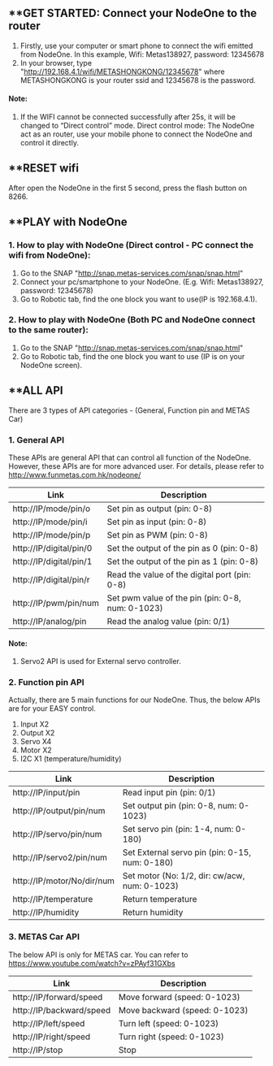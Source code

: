 ## **GET STARTED: Connect your NodeOne to the router
1. Firstly, use your computer or smart phone to connect the wifi emitted from NodeOne. In this example, Wifi: Metas138927, password: 12345678
2. In your browser, type "http://192.168.4.1/wifi/METASHONGKONG/12345678" where METASHONGKONG is your router ssid and 12345678 is the password.

#### Note: 
1.	If the WIFI cannot be connected successfully after 25s, it will be changed to “Direct control” mode.
Direct control mode: The NodeOne act as an router, use your mobile phone to connect the NodeOne and control it directly.

## **RESET wifi
After open the NodeOne in the first 5 second, press the flash button on 8266.

## **PLAY with NodeOne

### 1. How to play with NodeOne (Direct control - PC connect the wifi from NodeOne):
1. Go to the SNAP "http://snap.metas-services.com/snap/snap.html"
2. Connect your pc/smartphone to your NodeOne. (E.g. Wifi: Metas138927, password: 12345678)
3. Go to Robotic tab, find the one block you want to use(IP is 192.168.4.1).

### 2. How to play with NodeOne (Both PC and NodeOne connect to the same router):
1. Go to the SNAP "http://snap.metas-services.com/snap/snap.html"
2. Go to Robotic tab, find the one block you want to use (IP is on your NodeOne screen).

## **ALL API
There are 3 types of API categories - (General, Function pin and METAS Car)

### 1. General API
These APIs are general API that can control all function of the NodeOne. However, these APIs are for more advanced user.
For details, please refer to http://www.funmetas.com.hk/nodeone/

Link | Description 
----|------
http://IP/mode/pin/o | Set pin as output (pin: 0-8)  
http://IP/mode/pin/i | Set pin as input (pin: 0-8)
http://IP/mode/pin/p | Set pin as PWM (pin: 0-8)
http://IP/digital/pin/0 | Set the output of the pin as 0 (pin: 0-8)
http://IP/digital/pin/1 | Set the output of the pin as 1 (pin: 0-8)
http://IP/digital/pin/r | Read the value of the digital port (pin: 0-8)
http://IP/pwm/pin/num | Set pwm value of the pin (pin: 0-8, num: 0-1023)
http://IP/analog/pin | Read the analog value (pin: 0/1)

#### Note: 
1.	Servo2 API is used for External servo controller.

### 2. Function pin API
Actually, there are 5 main functions for our NodeOne. Thus, the below APIs are for your EASY control.

1.	Input X2
2.	Output X2
3.	Servo X4
4.	Motor X2
5.	I2C X1 (temperature/humidity)

Link | Description 
----|------
http://IP/input/pin | Read input pin (pin: 0/1) 
http://IP/output/pin/num | Set output pin (pin: 0-8, num: 0-1023)
http://IP/servo/pin/num | Set servo pin (pin: 1-4, num: 0-180)
http://IP/servo2/pin/num | Set External servo pin (pin: 0-15, num: 0-180)
http://IP/motor/No/dir/num | Set motor (No: 1/2, dir: cw/acw, num: 0-1023)
http://IP/temperature | Return temperature 
http://IP/humidity | Return humidity




### 3. METAS Car API
The below API is only for METAS car. You can refer to https://www.youtube.com/watch?v=zPAyf31GXbs

Link | Description 
----|------
http://IP/forward/speed | Move forward (speed: 0-1023)
http://IP/backward/speed | Move backward (speed: 0-1023)
http://IP/left/speed | Turn left (speed: 0-1023)
http://IP/right/speed | Turn right (speed: 0-1023)
http://IP/stop | Stop
